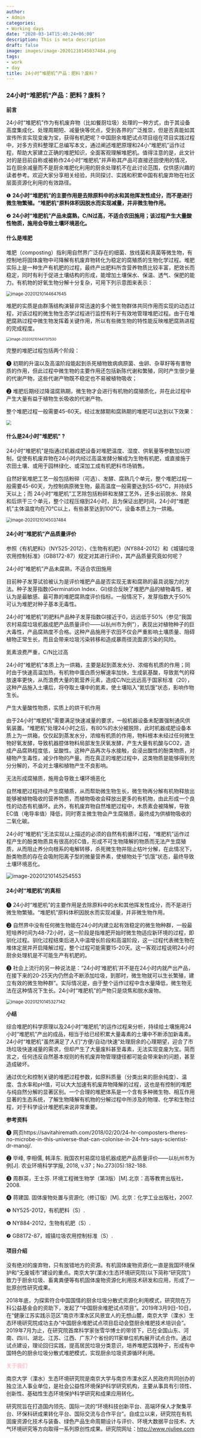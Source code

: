 ```yaml
---
author:
- Admin
categories:
- Working days
date: "2020-03-14T15:40:24+06:00"
description: This is meta description
draft: false
image: images/image-20201210145037484.png
tags:
- work
- day
title: 24小时“堆肥机”产品：肥料？废料？
---
```


### 24小时“堆肥机”产品：肥料？废料？

**前言**

24小时“堆肥机”作为有机废弃物（比如餐厨垃圾）处理的一种方式，由于其设备高度集成化、处理周期短、减量快等优点，受到各界的广泛推崇，但是否真能如其宣传所言实现变废为宝，获得有机肥呢？中国厨余堆肥试点项目组在项目实践过程中，对多方资料整理汇总编写本文，通过阐述堆肥原理和24小“堆肥机”运作过程，帮助大家建立正确的堆肥知识，全面客观理解堆肥机。值得注意的是，此文针对的是目前自称或被称作24小时“堆肥机”并声称其产品可直接还田使用的情况，旨在厨余减量而不是厨余堆肥化利用的厨余处理机不在此讨论范围，仅供感兴趣的读者参考。欢迎大家分享相关经验，共同探讨、实践和积累中国有机废弃物在社区层面资源化利用的有效路径。

❶ **24小时“堆肥机”的主要作用是去除原料中的水和其他挥发性成分，而不是进行微生物繁殖。“堆肥机”原料体积因脱水而实现减量，并非微生物作用。**

❷ **24小时“堆肥机”产品未腐熟，C/N过高，不适合农田施用；该过程产生大量酸性物质，施用会导致土壤环境恶化。**

#### **什么是堆肥**

堆肥（composting）指利用自然界广泛存在的细菌、放线菌和真菌等微生物，有控制地将固体废物中可降解有机废弃物转化为稳定的腐殖质的生物化学过程。堆肥实际上是一种生产有机肥的过程，最终产出肥料所含营养物质比较丰富，肥效长而稳定，同时有利于促进土壤结构的形成，能增加土壤保水、保温、透气、保肥的能力。有机物的好氧生物分解十分复杂，可用下列示意图来表示：

<img src="雪花说系列推文图片/image-20201210144647645.png" alt="image-20201210144647645" style="zoom:80%;" />

堆肥的实质是由群落结构演替非常迅速的多个微生物群体共同作用而实现的动态过程，对该过程的微生物生态学过程进行监控有利于有效地管理堆肥过程。由于在堆肥腐熟过程中微生物发挥着关键作用，所以有些微生物的特性能反映堆肥腐熟进程的完成程度。

<img src="雪花说系列推文图片/image-20201210144737530.png" alt="image-20201210144737530" style="zoom: 67%;" />

完整的堆肥过程包括两个阶段：

❶ 初期的升温以及高温阶段能起到杀死植物致病病原菌、虫卵、杂草籽等有害物质的作用，但此过程中微生物的主要作用还包括新陈代谢和繁殖，同时产生很少量的代谢产物，这些代谢产物既不稳定也不易被植物吸收；

❷ 堆肥后期经过降温腐熟期，微生物才会进行有机物的腐殖质化，并在此过程中产生大量有益于植物生长吸收的代谢产物。

整个堆肥过程一般需要45-60天。经过发酵期和腐熟期的堆肥可以达到以下效果：

<img src="images/image-20201210144813791.png"  style="zoom:80%;" />

#### **什么是24小时"堆肥机" ?** 

24小时“堆肥机”是指通过机器成肥设备对堆肥温度、湿度、供氧量等参数加以控制，促使有机废弃物在24小时内经过高温发酵分解成为生物有机肥，或直接施于农田土壤、或用于园林绿化、或深加工成有机肥料市场销售。

自然好氧堆肥工艺一般包括粉碎（可选）、发酵、腐熟几个单元，整个堆肥过程一般需要45-60天，为控制病原微生物，最高温度一般需要达到55-65℃，并持续5天以上；而 24小时“堆肥机”工艺除包括粉碎和发酵工艺外，还多出前脱水、除臭和后烘干三个单元，整个过程压缩到24小时，且为保证出肥时间，24小时“堆肥机”主体温度均在70℃以上，有些甚至达到100℃，设备本质上为一烘箱。

<img src="images/image-20201210145037484.png" alt="image-20201210145037484" style="zoom:80%;" />

#### **24小时“堆肥机”产品质量评价**

参照《有机肥料》（NY525-2012）、《生物有机肥》（NY884-2012）和《城镇垃圾农用控制标准》（GB8172-87）规定对其进行评价，其产品质量究竟如何呢？ 

24小时“堆肥机”产品未腐熟，不适合农田施用

目前种子发芽试验被认为是评价堆肥产品是否实现无害和腐熟的最具说服力的方法。种子发芽指数(Germination Index．GI)综合反映了堆肥产品的植物毒性，被认为是最敏感、最可靠的堆肥腐熟度评价指标。一般情况下，发芽指数大于50%可认为堆肥对种子基本无毒性。

24小时“堆肥机”的肥料产品种子发芽指数GI接近于0，远远低于50%（参见“我国农村易腐垃圾机器成肥产品质量评价——以杭州市为例”），表现出对植物种子的巨大毒性，产品腐熟度不合格。这种产品施用于农田不仅会严重影响土壤质量、阻碍植物正常生长，而且会带来垃圾污染转移和造成暴雨径流面源污染的风险。

氮素浪费严重，C/N比过高

24小时“堆肥机”本质上为一烘箱，主要是起到蒸发水分、浓缩有机质的作用；同时由于快速高温加热，有机物中蛋白质分解速率加快，生成氨基酸，导致氮气的释放速率更快，从而浪费大量的氮营养元素，造成C/N比远远高于国家标准（20），这种产品施入土壤后，将夺取土壤中的氮素，使土壤陷入“氮饥饿”状态，影响作物生长。

产生大量酸性物质，实质上的烘干机作用

由于24小时“堆肥机”需要满足快速减量的要求，一般机器设备未配置强制通风供氧装置。“堆肥机”处理24小时之后，有80%的水分被脱除，此时机器成肥设备本质上为一烘箱，仅仅起到蒸发水分，浓缩有机质的作用，物料根本未经过任何微生物好氧发酵，导致机器腔体物料局部发生厌氧发酵，产生大量有机酸与CO2，造成产品腐熟程度低，呈酸性。这种产品再次与水接触，会浸出酸性的酚类物质，对植物产生毒性，减少作物的产量。而在真正的堆肥过程中，这类物质是能够得到充分分解的，不会对土壤和植物产生不良影响。

无法形成腐殖质，施用会导致土壤环境恶化

自然堆肥过程持续产生腐殖质，从而帮助微生物生长，微生物再分解有机物释放出能够被植物吸收的营养物质，而植物吸收会释放出更多的有机物，由此形成一个良性的动态有机循环。此外，有机废弃物自然堆肥过程中，木质素会被降解，导致EC值（电导率值）降低，同时寄主微生物会产生腐殖质，最终成为供植物吸收的二氧化碳。

24小时“堆肥机”无法实现以上描述的必须的自然有机循环过程，“堆肥机”运作过程产生的酚类物质具有很高的EC值，形成不可生物降解的物质而无法产生腐殖质，从而阻止养分向根系的电解转移，杀死微生物并阻止枯叶分解，在此情况下，酚类物质的存在会吸附阳离子型的微量营养素，使植物处于“饥饿”状态，最终导致土壤环境恶化。

![image-20201210145254553](images\image-20201210145254553.png)

#### **24小时“堆肥机”的真相**

❶  24小时“堆肥机”的主要作用是去除原料中的水和其他挥发性成分，而不是进行微生物繁殖。“堆肥机”原料体积因脱水而实现减量，并非微生物作用。

❷ 自然界中没有任何微生物能在24小时内建立起有效稳定的微生物种群，一般最短培养时间为48-72小时，这一阶段是指堆肥开始时微生物适应新环境的过程，即驯化过程。驯化过程结束后进入中温增长阶段和高温阶段，这一过程代表微生物在堆体定居并开启降解过程，整个过程可能需要15-20天。这一客观过程说明24小时厨余处理机是不可能生产有机肥的。

❸ 社会上流行的另一种说法是：“24小时‘堆肥机’并不是在24小时内就产出产品，在接下来的20-25天内仍然会不断添加垃圾，到那时，微生物就可以生长繁殖，建立有效的微生物种群”。实际情况是，由于整个运作过程中含水量降低，微生物无法在这种情况下生长。24小时“堆肥机”的产物只是烧焦和脱水废物。

<img src="images/image-20201210145327142.png" alt="image-20201210145327142" style="zoom:80%;" />

**小结**

综合堆肥的科学原理以及24小时“堆肥机”的运作过程来分析，持续给土壤施用24小时“堆肥机”产出的成品，相当于给已经积累大量毒素的土壤中不断添加新毒素。24小时“堆肥机”虽然满足了人们“方便/自动/快速”处理厨余的心理期望，迎合了市场垃圾快速减量的需求，但却产生了大量废料甚至毒素，无法实现变废为宝。简而言之，任何违反自然基本规则的有机废弃物管理捷径都可能会带来新的问题，甚至造成破坏。

通过优化和控制关键的堆肥过程参数，如原料质量（分类出来的厨余纯度）、温度、含水率和pH值，可以大大加速有机废弃物降解的过程，这也是有控制的堆肥与纯自然分解的显著区别。一个合理的堆肥体系是一个含有多种微生物、相互作用显著的生态系统，了解生物降解有机物的分解过程中所涉及的物理、化学和生物过程，对于科学设计堆肥机来说非常重要。

**参考资料**

❶ 网页https://savitahiremath.com/2018/02/20/24-hr-composters-theres-no-microbe-in-this-universe-that-can-colonise-in-24-hrs-says-scientist-dr-manoj/.

❷ 毕峰, 李相儒, 韩泽东. 我国农村易腐垃圾机器成肥产品质量评价——以杭州市为例[J]. 农业环境科学学报, 2018, v.37；No.273(05):182-188.

❸ 周群英，王士芬. 环境工程微生物学（第3版）[M].北京：高等教育出版社，2008.

❹ 蒋建国. 固体废物处置与资源化（修订版）[M]. 北京：化学工业出版社，2007.

❺ NY525-2012，有机肥料（S）.

❻ NY884-2012，生物有机肥（S）.

❼ GB8172-87，城镇垃圾农用控制标准（S）.

#### **项目介绍**

没有绝对的废弃物，只有放错地方的资源。有机固体废物资源化一直是我国环境保护和“无废城市”建设的重点。南京大学(溧水)生态环境研究院(以下简称“研究院”)致力于厨余垃圾、畜禽粪便等有机固体废物资源化利用技术研发和应用，形成了一批原创性研究成果。

2018年底，为探索符合中国国情的厨余垃圾分散式资源化利用模式，研究院在万科公益基金会的资助下，发起了“中国厨余堆肥试点项目”。2019年3月9日-10日，在“健康江苏实践示范区”南京市溧水区风景宜人的无想山麓，南京大学（溧水）生态环境研究院成功主办“中国厨余堆肥试点项目启动会暨厨余堆肥技术培训会”。2019年7月为止，在研究院首席科学家张雪华博士的带领下，已在全国山东、河南、四川、湖北、江苏、江西、广东7个省份的11家单位机构展开试点合作。通过试点建设，理论回归实践，提高居民垃圾分类意识，培养堆肥实践种子，形成有中国特色的厨余垃圾分散式堆肥模式，实现厨余垃圾资源循环利用。

<span style='color:pink;background:背景颜色;font-size:文字大小;font-family:字体;'>**关于我们**</span>

南京大学（溧水）生态环境研究院是南京大学与南京市溧水区人民政府共同创办的独立法人事业单位，是社会公益性环境保护科学研究机构，主要从事具有引领性、创新性、基础性生态环境保护科学研究和成果应用转化。 

研究院旨在打造国内领先、国际一流的“环境科技创新平台、高端环保人才聚集平台、环保科研成果转化平台、国际交流与合作平台”。自成立以来，研究院在有机固废资源化技术与装备、绿色产品生命周期设计与评价、环境大数据平台技术、大气环境研究等方向取得一系列原创性成果。研究院网址：http://www.njuliee.com
